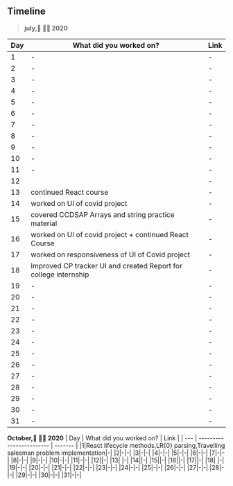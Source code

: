 ## Timeline

> **july,🎉 👩‍🏫 2020**

| Day | What did you worked on?  | Link    |
| --- | ------------------------ | ------- |
|1|-|-|
|2|-|-|
|3|-|-|
|4|-|-|
|5|-|-|
|6|-|-|
|7|-|-|
|8|-|-|
|9|-|-|
|10|-|-|
|11|-|-|
|12||-|
|13|continued React course |-|
|14|worked on UI of covid project |-|
|15|covered CCDSAP Arrays and string practice material|-|
|16|worked on UI of covid project + continued React Course|-|
|17|worked on responsiveness of UI of Covid project |-|
|18|Improved CP tracker UI and created Report for college internship |-|
|19|-|-|
|20|-|-|
|21|-|-|
|22|-|-|
|23|-|-|
|24|-|-|
|25|-|-|
|26|-|-|
|27|-|-|
|28|-|-|
|29|-|-|
|30|-|-|
|31|-|-|

**October,🎉 👩‍🏫 2020**
| Day | What did you worked on?  | Link    |
| --- | ------------------------ | ------- |
|1|React lifecycle methods,LR{0} parsing,Travelling salesman problem implementation|-|
|2|-|-|
|3|-|-|
|4|-|-|
|5|-|-|
|6|-|-|
|7|-|-|
|8|-|-|
|9|-|-|
|10|-|-|
|11|-|-|
|12||-|
|13| |-|
|14||-|
|15||-|
|16||-|
|17||-|
|18| |-|
|19|-|-|
|20|-|-|
|21|-|-|
|22|-|-|
|23|-|-|
|24|-|-|
|25|-|-|
|26|-|-|
|27|-|-|
|28|-|-|
|29|-|-|
|30|-|-|
|31|-|-|

